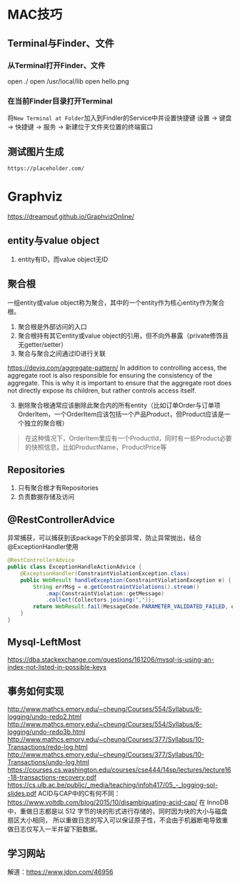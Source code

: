 # MAC技巧
## Terminal与Finder、文件
### 从Terminal打开Finder、文件
open ./
open /usr/local/lib
open hello.png

### 在当前Finder目录打开Terminal
将`New Terminal at Folder`加入到Findler的Service中并设置快捷键
设置 -> 键盘 -> 快捷键 -> 服务 -> 新建位于文件夹位置的终端窗口

## 测试图片生成
    https://placeholder.com/
    
# Graphviz
https://dreampuf.github.io/GraphvizOnline/

## entity与value object
1. entity有ID，而value object无ID

## 聚合根
一组entity或value object称为聚合，其中的一个entity作为核心entity作为聚合根。
1. 聚合根是外部访问的入口
2. 聚合根持有其它entity或value object的引用，但不向外暴露（private修饰且无getter/setter）
3. 聚合与聚合之间通过ID进行关联

https://deviq.com/aggregate-pattern/
In addition to controlling access, the aggregate root is also responsible for ensuring the consistency of the aggregate.
This is why it is important to ensure that the aggregate root does not directly expose its children, but rather controls
access itself.

3. 删除聚合根通常应该删除此聚合内的所有entity（比如订单Order与订单项OrderItem，一个OrderItem应该包括一个产品Product，但Product应该是一个独立的聚合根）
> 在这种情况下，OrderItem里应有一个ProductId，同时有一些Product必要的快照信息，比如ProductName，ProductPrice等

## Repositories
1. 只有聚合根才有Repositories
2. 负责数据存储及访问

## @RestControllerAdvice
异常捕获，可以捕获到该package下的全部异常，防止异常抛出，结合@ExceptionHandler使用
```java
@RestControllerAdvice
public class ExceptionHandleActionAdvice {
    @ExceptionHandler(ConstraintViolationException.class)
    public WebResult handleException(ConstraintViolationException e) {
        String errMsg = e.getConstraintViolations().stream()
            .map(ConstraintViolation::getMessage)
            .collect(Collectors.joining(","));
        return WebResult.fail(MessageCode.PARAMETER_VALIDATED_FAILED, errMsg);
    }
}
```

## Mysql-LeftMost
https://dba.stackexchange.com/questions/161206/mysql-is-using-an-index-not-listed-in-possible-keys

## 事务如何实现
http://www.mathcs.emory.edu/~cheung/Courses/554/Syllabus/6-logging/undo-redo2.html
http://www.mathcs.emory.edu/~cheung/Courses/554/Syllabus/6-logging/undo-redo3b.html
http://www.mathcs.emory.edu/~cheung/Courses/377/Syllabus/10-Transactions/redo-log.html
http://www.mathcs.emory.edu/~cheung/Courses/377/Syllabus/10-Transactions/undo-log.html
https://courses.cs.washington.edu/courses/cse444/14sp/lectures/lecture16-18-transactions-recovery.pdf
https://cs.ulb.ac.be/public/_media/teaching/infoh417/05_-_logging-sol-slides.pdf
ACID与CAP中的C有何不同：https://www.voltdb.com/blog/2015/10/disambiguating-acid-cap/
在 InnoDB 中，重做日志都是以 512 字节的块的形式进行存储的，同时因为块的大小与磁盘扇区大小相同，
所以重做日志的写入可以保证原子性，不会由于机器断电导致重做日志仅写入一半并留下脏数据。

## 学习网站
解道：https://www.jdon.com/46956
